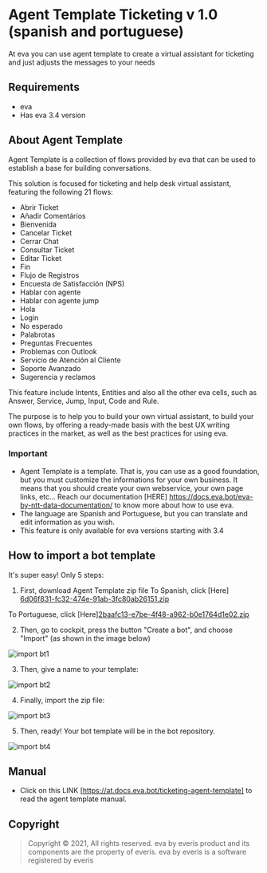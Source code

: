 # Agent Template Ticketing v 1.0 (spanish and portuguese)
At eva you can use agent template to create a virtual assistant for ticketing and just adjusts the messages to your needs

## Requirements 
- eva
- Has eva 3.4 version

## About Agent Template 
Agent Template is a collection of flows provided by eva that can be used to establish a base for building conversations.

This solution is focused for ticketing and help desk virtual assistant, featuring the following 21 flows:

- Abrir Ticket
- Añadir Comentários
- Bienvenida
- Cancelar Ticket
- Cerrar Chat
- Consultar Ticket
- Editar Ticket
- Fin
- Flujo de Registros
- Encuesta de Satisfacción (NPS)
- Hablar con agente
- Hablar con agente jump
- Hola
- Login
- No esperado
- Palabrotas
- Preguntas Frecuentes
- Problemas con Outlook
- Servicio de Atención al Cliente
- Soporte Avanzado
- Sugerencia y reclamos

This feature include Intents, Entities and also all the other eva cells, such as Answer, Service, Jump, Input, Code and Rule.

The purpose is to help you to build your own virtual assistant, to build your own flows, by offering a ready-made basis with the best UX writing practices in the market, as well as the best practices for using eva.

### Important
- Agent Template is a template. That is, you can use as a good foundation, but you must customize the informations for your own business. It means that you should create your own webservice, your own page links, etc... Reach our documentation [HERE] https://docs.eva.bot/eva-by-ntt-data-documentation/ to know more about how to use eva.
- The language are Spanish and Portuguese, but you can translate and edit information as you wish.
- This feature is only available for eva versions starting with 3.4

## How to import a bot template
It's super easy! Only 5 steps:
1) First, download Agent Template zip file 
To Spanish, click [Here] [6d06f831-fc32-474e-91ab-3fc80ab26151.zip](https://github.com/eva-library/agent-template-ticketing/files/8663874/6d06f831-fc32-474e-91ab-3fc80ab26151.zip)


To Portuguese, click [Here][2baafc13-e7be-4f48-a962-b0e1764d1e02.zip](https://github.com/eva-library/agent-template-ticketing/files/8663871/2baafc13-e7be-4f48-a962-b0e1764d1e02.zip)

2) Then, go to cockpit, press the button "Create a bot", and choose "Import" (as shown in the image below)

![import bt1](https://user-images.githubusercontent.com/80360505/131180457-0a7f111c-af7e-426a-9be6-82655f8ef21b.jpg)

3) Then, give a name to your template:

![import bt2](https://user-images.githubusercontent.com/80360505/131180529-fbf9ab64-cc4b-489b-ada3-e13cb8fce28a.jpg)

4) Finally, import the zip file:

![import bt3](https://user-images.githubusercontent.com/80360505/131180560-192f0cf7-f8c0-431b-bbca-0e30e5a13381.jpg)


5) Then, ready! Your bot template will be in the bot repository.

![import bt4](https://user-images.githubusercontent.com/80360505/131180623-d1ead3d5-0f2c-4925-8d91-d0799e2c617f.jpg)


## Manual
- Click on this LINK [https://at.docs.eva.bot/ticketing-agent-template] to read the agent template manual.

## Copyright

> Copyright ©
2021, All rights reserved.
eva by everis product and its components are the property of everis.
eva by everis is a software registered by everis
